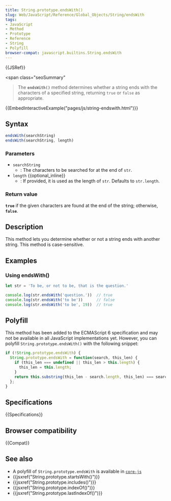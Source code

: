 ```yaml
---
title: String.prototype.endsWith()
slug: Web/JavaScript/Reference/Global_Objects/String/endsWith
tags:
- JavaScript
- Method
- Prototype
- Reference
- String
- Polyfill
browser-compat: javascript.builtins.String.endsWith
---
```

{{JSRef}}

\<span class="seoSummary"

> The <strong><code>endsWith()</code></strong> method determines whether a
> string ends with the characters of a specified string, returning <code>true</code> or <code>false</code> as appropriate.</span>

{{EmbedInteractiveExample("pages/js/string-endswith.html")}}

## Syntax

```js
endsWith(searchString)
endsWith(searchString, length)
```

### Parameters

*   `searchString`
    *   : The characters to be searched for at the end of `str`.
*   `length` {{optional_inline}}
    *   : If provided, it is used as the length of `str`. Defaults to `str.length`.

### Return value

**`true`** if the given characters are found at the end of the string;
otherwise, **`false`**.

## Description

This method lets you determine whether or not a string ends with another string.
This method is case-sensitive.

## Examples

### Using endsWith()

```js
let str = 'To be, or not to be, that is the question.'

console.log(str.endsWith('question.'))  // true
console.log(str.endsWith('to be'))      // false
console.log(str.endsWith('to be', 19))  // true
```

## Polyfill

This method has been added to the ECMAScript 6 specification and may not be
available in all JavaScript implementations yet. However, you can polyfill
`String.prototype.endsWith()` with the following snippet:

```js
if (!String.prototype.endsWith) {
  String.prototype.endsWith = function(search, this_len) {
    if (this_len === undefined || this_len > this.length) {
      this_len = this.length;
    }
    return this.substring(this_len - search.length, this_len) === search;
  };
}
```

## Specifications

{{Specifications}}

## Browser compatibility

{{Compat}}

## See also

*   A polyfill of `String.prototype.endsWith` is available in
    [`core-js`](https://github.com/zloirock/core-js#ecmascript-string-and-regexp)
*   {{jsxref("String.prototype.startsWith()")}}
*   {{jsxref("String.prototype.includes()")}}
*   {{jsxref("String.prototype.indexOf()")}}
*   {{jsxref("String.prototype.lastIndexOf()")}}
